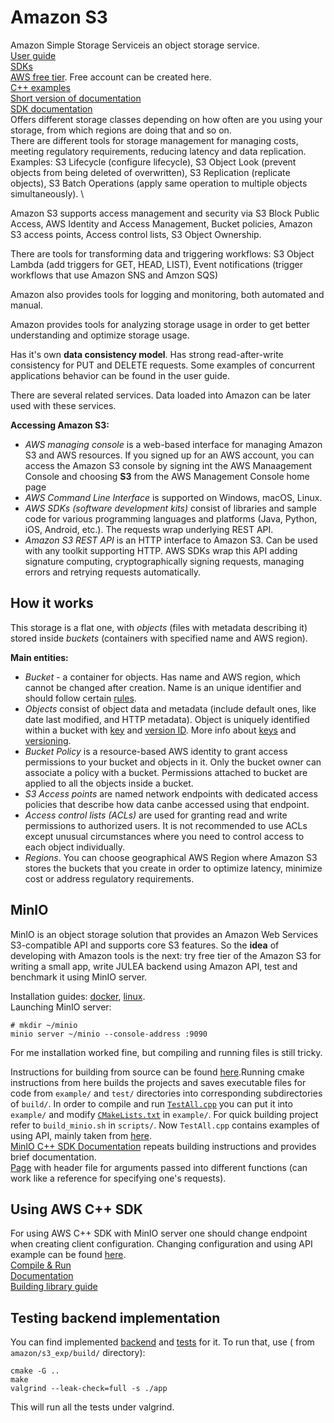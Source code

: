 # Amazon S3
Amazon Simple Storage Serviceis an object storage service. \
[User guide](https://docs.aws.amazon.com/AmazonS3/latest/userguide/Welcome.html) \
[SDKs](https://aws.amazon.com/developer/tools/) \
[AWS free tier](http://aws.amazon.com/free). Free account can be created here. \
[C++ examples](https://github.com/awsdocs/aws-doc-sdk-examples/tree/main/cpp/example_code/s3) \
[Short version of documentation](https://docs.aws.amazon.com/AmazonS3/latest/API/API_Operations_Amazon_Simple_Storage_Service.html) \
[SDK documentation](https://sdk.amazonaws.com/cpp/api/LATEST/root/html/index.html) \
Offers different storage classes depending on how often are you using your storage,
from which regions are doing that and so on. \
There are different tools for storage management for managing costs, meeting regulatory requirements,
reducing latency and data replication. 
Examples: S3 Lifecycle (configure lifecycle), S3 Object Look (prevent objects from being deleted of overwritten),
S3 Replication (replicate objects), S3 Batch Operations (apply same operation to multiple objects simultaneously). \

Amazon S3 supports access management and security via S3 Block Public Access, AWS Identity and Access Management,
Bucket policies, Amazon S3 access points, Access control lists, S3 Object Ownership. 

There are tools for transforming data and triggering workflows: 
S3 Object Lambda (add triggers for GET, HEAD, LIST), 
Event notifications (trigger workflows that use Amazon SNS and Amzon SQS)

Amazon also provides tools for logging and monitoring, both automated and manual.

Amazon provides tools for analyzing storage usage in order to get better understanding and 
optimize storage usage.

Has it's own **data consistency model**. Has strong read-after-write consistency for PUT and DELETE requests.
Some examples of concurrent applications behavior can be found in the user guide.

There are several related services. Data loaded into Amazon can be later used with these services. 

**Accessing Amazon S3:**
* *AWS managing console* is a web-based interface for managing Amazon S3 and AWS resources.
  If you signed up for an AWS account, you can access the Amazon S3 console by signing int the
  AWS Manaagement Console and choosing **S3** from the AWS Management Console home page
* *AWS Command Line Interface* is supported on Windows, macOS, Linux.
* *AWS SDKs (software development kits)* consist of libraries and sample code for various
  programming languages and platforms (Java, Python, iOS, Android, etc.).
  The requests wrap underlying REST API.
* *Amazon S3 REST API* is an HTTP interface to Amazon S3. Can be used with any toolkit supporting HTTP.
  AWS SDKs wrap this API adding signature computing, cryptographically signing requests,
  managing errors and retrying requests automatically.

## How it works
This storage is a flat one, with *objects* (files with metadata describing it) 
stored inside *buckets* (containers with specified name and AWS region).

**Main entities:**
* *Bucket* - a container for objects. Has name and AWS region, which cannot be changed after creation.
  Name is an unique identifier and should follow certain [rules](https://docs.aws.amazon.com/AmazonS3/latest/userguide/bucketnamingrules.html).
*  *Objects* consist of object data and metadata
  (include default ones, like date last modified, and HTTP metadata).
  Object is uniquely identified within a bucket with [key](https://docs.aws.amazon.com/AmazonS3/latest/userguide/Welcome.html#BasicsKeys)
  and [version ID](https://docs.aws.amazon.com/AmazonS3/latest/userguide/Welcome.html#BasicsVersionID).
  More info about [keys](https://docs.aws.amazon.com/AmazonS3/latest/userguide/object-keys.html) and
  [versioning](https://docs.aws.amazon.com/AmazonS3/latest/userguide/Versioning.html).
* *Bucket Policy* is a resource-based AWS identity to grant access permissions to your bucket and objects in it.
   Only the bucket owner can associate a policy with a bucket.
   Permissions attached to bucket are applied to all the objects inside a bucket.
* *S3 Access points* are named network endpoints with dedicated access policies that describe how
  data canbe accessed using that endpoint.
* *Access control lists (ACLs)* are used for granting read and write permissions to authorized users.
  It is not recommended to use ACLs except unusual circumstances where you need to control access
  to each object individually.
* *Regions*. You can choose geographical AWS Region where Amazon S3 stores the buckets that you create
  in order to optimize latency, minimize cost or address regulatory requirements.

## MinIO
MinIO is an object storage solution that provides an Amazon Web Services S3-compatible API and supports core
S3 features.
So the **idea** of developing with Amazon tools is the next:
try free tier of the Amazon S3 for writing a small app,
write JULEA backend using Amazon API,
test and benchmark it using MinIO server.

Installation guides:
[docker](https://min.io/docs/minio/container/index.html),
[linux](https://min.io/docs/minio/linux/index.html). \
Launching MinIO server:
```
# mkdir ~/minio
minio server ~/minio --console-address :9090
```

For me installation worked fine, but compiling and running files is still tricky.

Instructions for building from source can be found [here](https://github.com/minio/minio-cpp).Running cmake instructions from here builds the projects and saves executable files for code from `example/` and `test/` directories into corresponding subdirectories of `build/`. In order to compile and run
[`TestAll.cpp`](https://github.com/KseniyaShestakova/EPFL_internship/blob/main/minio_exp/TestAll.cpp)
you can put it into `example/` and modify
[`CMakeLists.txt`](https://github.com/KseniyaShestakova/EPFL_internship/blob/main/minio_exp/CMakeLists.txt)
in `example/`. For quick building project refer to `build_minio.sh` in `scripts/`.  Now `TestAll.cpp` contains examples of using API, mainly taken from
[here](https://github.com/minio/minio-cpp/tree/main/examples). \
[MinIO C++ SDK Documentation](https://minio-cpp.min.io/) repeats building instructions and provides brief documentation. \
[Page](https://minio-cpp.min.io/args_8h_source.html) with header file for arguments passed into different functions (can work like a reference for specifying one's requests).


## Using AWS C++ SDK
For using AWS C++ SDK with MinIO server one should change endpoint when creating client configuration. Changing configuration and using API example can be found [here](https://github.com/KseniyaShestakova/EPFL_internship/tree/main/amazon/s3_exp). \
[Compile & Run](https://docs.aws.amazon.com/sdk-for-cpp/v1/developer-guide/build-cmake.html) \
[Documentation](https://sdk.amazonaws.com/cpp/api/LATEST/aws-cpp-sdk-s3/html/namespace_aws.html) \
[Building library guide](https://docs.aws.amazon.com/sdk-for-cpp/v1/developer-guide/setup-linux.html)

## Testing backend implementation
You can find implemented
[backend](https://github.com/KseniyaShestakova/EPFL_internship/blob/main/amazon/s3_exp/backend.h) 
and [tests](https://github.com/KseniyaShestakova/EPFL_internship/blob/main/amazon/s3_exp/test.cpp) for it.
To run that, use ( from `amazon/s3_exp/build/` directory):
```
cmake -G ..
make
valgrind --leak-check=full -s ./app
```
This will run all the tests under valgrind.

